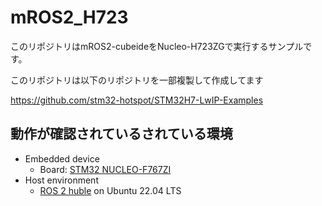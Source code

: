 # mROS2_H723
このリポジトリはmROS2-cubeideをNucleo-H723ZGで実行するサンプルです。

このリポジトリは以下のリポジトリを一部複製して作成してます

https://github.com/stm32-hotspot/STM32H7-LwIP-Examples

## 動作が確認されているされている環境

- Embedded device
  - Board: [STM32 NUCLEO-F767ZI](https://www.st.com/ja/evaluation-tools/nucleo-h723zg.html)
- Host environment
  - [ROS 2 huble](https://docs.ros.org/en/foxy/index.html) on Ubuntu 22.04 LTS

